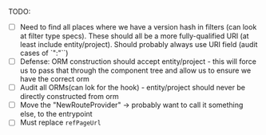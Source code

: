 TODO:

- [ ] Need to find all places where we have a version hash in filters (can look at filter type specs). These should all be a more fully-qualified URI (at least include entity/project). Should probably always use URI field (audit cases of `":"``)
- [ ] Defense: ORM construction should accept entity/project - this will force us to pass that through the component tree and allow us to ensure we have the correct orm
- [ ] Audit all ORMs(can lok for the hook) - entity/project should never be directly constructed from orm
- [ ] Move the "NewRouteProvider" -> probably want to call it something else, to the entrypoint
- [ ] Must replace `refPageUrl`
